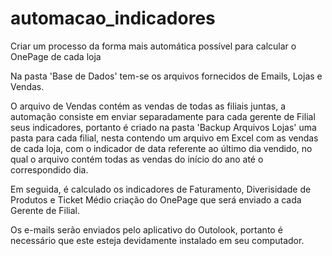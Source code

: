# automacao_indicadores
Criar um processo da forma mais automática possível para calcular o OnePage de cada loja

Na pasta 'Base de Dados' tem-se os arquivos fornecidos de Emails, Lojas e Vendas.

O arquivo de Vendas contém as vendas de todas as filiais juntas, a automação consiste em enviar separadamente para cada gerente de Filial seus indicadores, portanto é criado na pasta 'Backup Arquivos Lojas' uma pasta para cada filial, nesta contendo um arquivo em Excel com as vendas de cada loja, com o indicador de data referente ao último dia vendido, no qual o arquivo contém todas as vendas do início do ano até o correspondido dia.

Em seguida, é calculado os indicadores de Faturamento, Diverisidade de Produtos e Ticket Médio criação do OnePage que será enviado a cada Gerente de Filial.

Os e-mails serão enviados pelo aplicativo do Outolook, portanto é necessário que este esteja devidamente instalado em seu computador.

